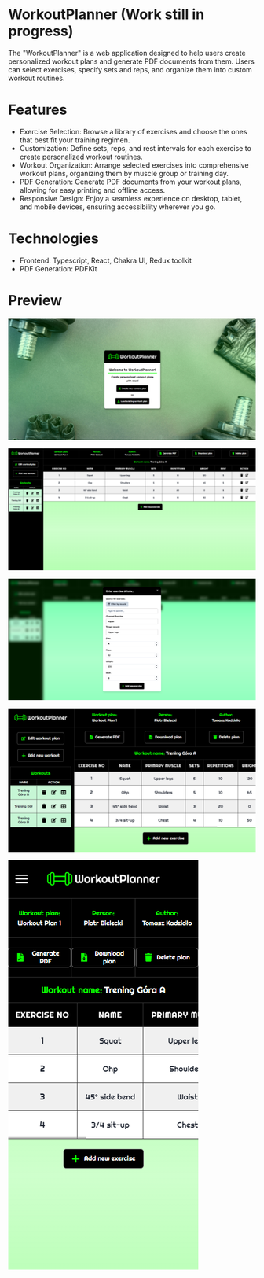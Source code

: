 # WorkoutPlanner (Work still in progress)
The "WorkoutPlanner" is a web application designed to help users create personalized workout plans and generate PDF documents from them. Users can select exercises, specify sets and reps, and organize them into custom workout routines. 

# Features
* Exercise Selection: Browse a library of exercises and choose the ones that best fit your training regimen.
* Customization: Define sets, reps, and rest intervals for each exercise to create personalized workout routines.
* Workout Organization: Arrange selected exercises into comprehensive workout plans, organizing them by muscle group or training day.
* PDF Generation: Generate PDF documents from your workout plans, allowing for easy printing and offline access.
* Responsive Design: Enjoy a seamless experience on desktop, tablet, and mobile devices, ensuring accessibility wherever you go.

# Technologies
* Frontend: Typescript, React, Chakra UI, Redux toolkit
* PDF Generation: PDFKit

# Preview
![](/src/Assets/ReadMeSS/startPage.png)

![](/src/Assets/ReadMeSS/mainBoard.png)

![](/src/Assets/ReadMeSS/addingExerciseForm.png)

![](/src/Assets/ReadMeSS/tabletView.png)

![](/src/Assets/ReadMeSS/iphone14View.png)
